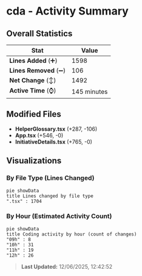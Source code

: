 # cda - Activity Summary 

## Overall Statistics

| Stat                   | Value                                                             |
| ---------------------- | ----------------------------------------------------------------- |
| **Lines Added** (➕)   | 1598                                          |
| **Lines Removed** (➖) | 106                                        |
| **Net Change** (↕)    | 1492                |
| **Active Time** (⌚)   | 145 minutes |


## Modified Files
- **HelperGlossary.tsx** (+287, -106)
- **App.tsx** (+546, -0)
- **InitiativeDetails.tsx** (+765, -0)

## Visualizations

### By File Type (Lines Changed)

```mermaid
pie showData
title Lines changed by file type
".tsx" : 1704
```

### By Hour (Estimated Activity Count)

```mermaid
pie showData
title Coding activity by hour (count of changes)
"09h" : 8
"10h" : 31
"11h" : 19
"12h" : 26
```


> **Last Updated:** 12/06/2025, 12:42:52